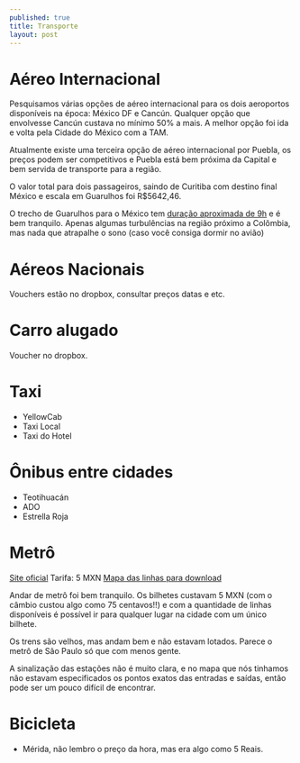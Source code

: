 ```yaml
---
published: true
title: Transporte
layout: post
---
```

# Aéreo Internacional

Pesquisamos várias opções de aéreo internacional para os dois aeroportos disponíveis na época: México DF e Cancún.
Qualquer opção que envolvesse Cancún custava no mínimo 50% a mais.
A melhor opção foi ida e volta pela Cidade do México com a TAM.

Atualmente existe uma terceira opção de aéreo internacional por Puebla, os preços podem ser competitivos e Puebla está bem próxima da Capital e bem servida de transporte para a região.

O valor total para dois passageiros, saindo de Curitiba com destino final México e escala em Guarulhos foi R$5642,46.

O trecho de Guarulhos para o México tem [duração aproximada de 9h](https://pt.flightaware.com/live/flight/TAM8112) e é bem tranquilo. Apenas algumas turbulências na região próximo a Colômbia, mas nada que atrapalhe o sono (caso você consiga dormir no avião)

# Aéreos Nacionais

Vouchers estão no dropbox, consultar preços datas e etc.

# Carro alugado

Voucher no dropbox.

# Taxi

- YellowCab
- Taxi Local
- Taxi do Hotel

# Ônibus entre cidades

- Teotihuacán
- ADO
- Estrella Roja

# Metrô

[Site oficial](http://www.metro.cdmx.gob.mx/red/index.html)
Tarifa: 5 MXN
[Mapa das linhas para download](http://www.metro.cdmx.gob.mx/imagenes/red/redinternet.pdf)

Andar de metrô foi bem tranquilo. Os bilhetes custavam 5 MXN (com o câmbio custou algo como 75 centavos!!) e com a quantidade de linhas disponíveis é possível ir para qualquer lugar na cidade com um único bilhete.

Os trens são velhos, mas andam bem e não estavam lotados. Parece o metrô de São Paulo só que com menos gente.

A sinalização das estações não é muito clara, e no mapa que nós tinhamos não estavam especificados os pontos exatos das entradas e saídas, então pode ser um pouco difícil de encontrar.

# Bicicleta

- Mérida, não lembro o preço da hora, mas era algo como 5 Reais.